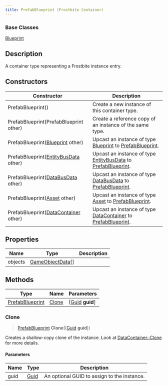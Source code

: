 ```yaml
---
title: PrefabBlueprint (Frostbite Container)
---
```

### Base Classes

[Blueprint](Blueprint)

## Description

A container type representing a Frostbite instance entry.

## Constructors

| Constructor                                                                | Description                                                                                                           |
| -------------------------------------------------------------------------- | --------------------------------------------------------------------------------------------------------------------- |
| PrefabBlueprint()                                                          | Create a new instance of this container type.                                                                         |
| PrefabBlueprint(PrefabBlueprint other)                                     | Create a reference copy of an instance of the same type.                                                              |
| PrefabBlueprint([Blueprint](Blueprint) other)                              | Upcast an instance of type [Blueprint](Blueprint) to [PrefabBlueprint](PrefabBlueprint).                              |
| PrefabBlueprint([EntityBusData](EntityBusData) other)                      | Upcast an instance of type [EntityBusData](EntityBusData) to [PrefabBlueprint](PrefabBlueprint).                      |
| PrefabBlueprint([DataBusData](DataBusData) other)                          | Upcast an instance of type [DataBusData](DataBusData) to [PrefabBlueprint](PrefabBlueprint).                          |
| PrefabBlueprint([Asset](Asset) other)                                      | Upcast an instance of type [Asset](Asset) to [PrefabBlueprint](PrefabBlueprint).                                      |
| PrefabBlueprint([DataContainer](/vext/ref/cls/shr/datacontainer) other) | Upcast an instance of type [DataContainer](/vext/ref/cls/shr/datacontainer) to [PrefabBlueprint](PrefabBlueprint). |

## Properties

| Name    | Type                                 | Description |
| ------- | ------------------------------------ | ----------- |
| objects | [GameObjectData](GameObjectData)\[\] |             |

## Methods

| Type                               | Name            | Parameters                                     |
| ---------------------------------- | --------------- | ---------------------------------------------- |
| [PrefabBlueprint](PrefabBlueprint) | [Clone](#clone) | \[[Guid](/vext/ref/cls/shr/guid) **guid**\] |

### Clone

> [PrefabBlueprint](PrefabBlueprint) **Clone**(\[[Guid](/vext/ref/cls/shr/guid) **guid**\])

Creates a shallow-copy clone of the instance. Look at [DataContainer::Clone](/vext/ref/cls/shr/datacontainer#clone) for more details.

#### Parameters

| Name | Type         | Description                                 |
| ---- | ------------ | ------------------------------------------- |
| guid | [Guid](Guid) | An optional GUID to assign to the instance. |
